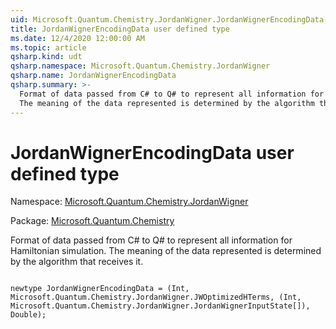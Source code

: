 ```yaml
---
uid: Microsoft.Quantum.Chemistry.JordanWigner.JordanWignerEncodingData
title: JordanWignerEncodingData user defined type
ms.date: 12/4/2020 12:00:00 AM
ms.topic: article
qsharp.kind: udt
qsharp.namespace: Microsoft.Quantum.Chemistry.JordanWigner
qsharp.name: JordanWignerEncodingData
qsharp.summary: >-
  Format of data passed from C# to Q# to represent all information for Hamiltonian simulation.
  The meaning of the data represented is determined by the algorithm that receives it.
---
```


# JordanWignerEncodingData user defined type

Namespace: [Microsoft.Quantum.Chemistry.JordanWigner](xref:Microsoft.Quantum.Chemistry.JordanWigner)

Package: [Microsoft.Quantum.Chemistry](https://nuget.org/packages/Microsoft.Quantum.Chemistry)


Format of data passed from C# to Q# to represent all information for Hamiltonian simulation.The meaning of the data represented is determined by the algorithm that receives it.

```qsharp

newtype JordanWignerEncodingData = (Int, Microsoft.Quantum.Chemistry.JordanWigner.JWOptimizedHTerms, (Int, Microsoft.Quantum.Chemistry.JordanWigner.JordanWignerInputState[]), Double);
```

